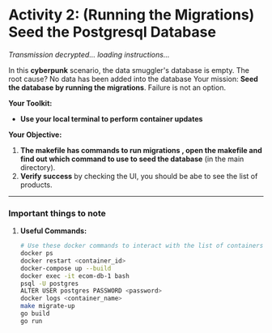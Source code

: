 # Activity 2: **(Running the Migrations) Seed the Postgresql Database**

_Transmission decrypted... loading instructions..._

In this **cyberpunk** scenario, the data smuggler's database is empty. The root cause? No data has been added into the database Your mission: **Seed the database by running the migrations**. Failure is not an option.

**Your Toolkit:**
- **Use your local terminal to perform container updates**

**Your Objective:**
1. **The makefile has commands to run migrations , open the makefile and find out which command to use to seed the database** (in the main directory).
2. **Verify success** by checking the UI, you should be abe to see the list of products.

---

### Important things to note

1. **Useful Commands:**

   ```bash
   # Use these docker commands to interact with the list of containers
   docker ps
   docker restart <container_id> 
   docker-compose up --build
   docker exec -it ecom-db-1 bash
   psql -U postgres
   ALTER USER postgres PASSWORD <password>
   docker logs <container_name>
   make migrate-up
   go build
   go run

